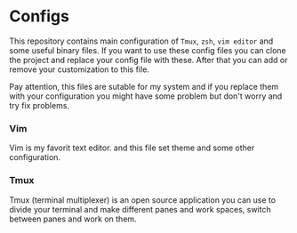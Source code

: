 # Configs

This repository contains main configuration of `Tmux`, `zsh`,  `vim editor` and some useful binary files.
If you want to use these config files you can clone the project and replace your config file with these. After that you can add or remove your customization to this file. 

Pay attention, this files are sutable for my system and if you replace them with your configuration you might have some problem but don't worry and try fix problems.


### Vim
Vim is my favorit text editor. and this file set theme and some other configuration.

### Tmux
Tmux (terminal multiplexer) is an open source application you can use to divide your terminal and make different panes and work spaces, switch between panes and work on them.

